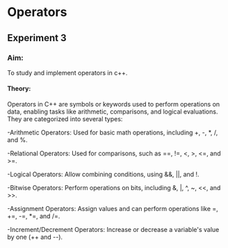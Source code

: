 # Operators

## Experiment 3

### Aim:

To study and implement operators in c++.

#### Theory: 

Operators in C++ are symbols or keywords used to perform operations on data, enabling tasks like arithmetic, comparisons, and logical evaluations. They are categorized into several types:

-Arithmetic Operators: Used for basic math operations, including +, -, *, /, and %.

-Relational Operators: Used for comparisons, such as ==, !=, <, >, <=, and >=.

-Logical Operators: Allow combining conditions, using &&, ||, and !.

-Bitwise Operators: Perform operations on bits, including &, |, ^, ~, <<, and >>.

-Assignment Operators: Assign values and can perform operations like =, +=, -=, *=, and /=.

-Increment/Decrement Operators: Increase or decrease a variable's value by one (++ and --).
